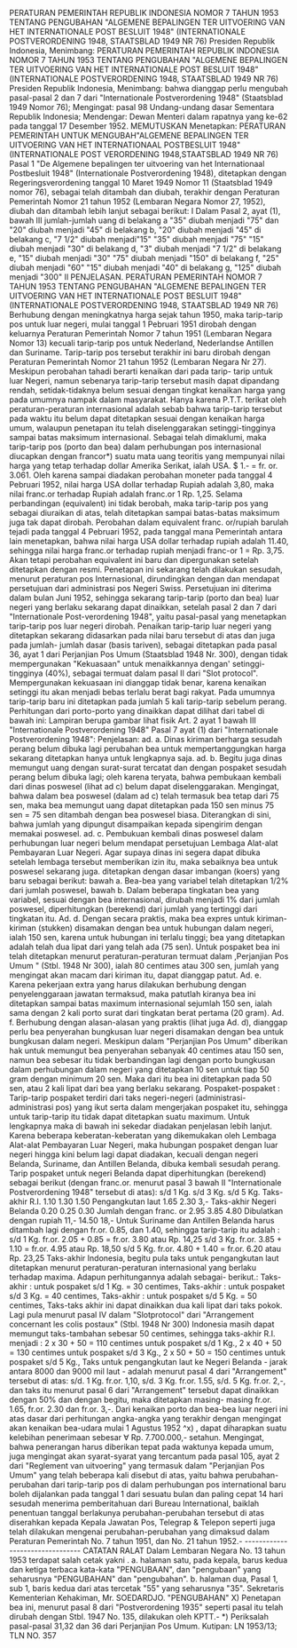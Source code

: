  PERATURAN PEMERINTAH REPUBLIK INDONESIA NOMOR 7 TAHUN 1953 TENTANG PENGUBAHAN "ALGEMENE BEPALINGEN TER UITVOERING VAN HET INTERNATIONALE POST BESLUIT 1948" (INTERNATIONALE POSTVERORDENING 1948, STAATSBLAD 1949 NR 76) Presiden Republik Indonesia, Menimbang: PERATURAN PEMERINTAH REPUBLIK INDONESIA NOMOR 7 TAHUN 1953 TENTANG PENGUBAHAN "ALGEMENE BEPALINGEN TER UITVOERING VAN HET INTERNATIONALE POST BESLUIT 1948" (INTERNATIONALE POSTVERORDENING 1948, STAATSBLAD 1949 NR 76) Presiden Republik Indonesia, Menimbang: bahwa dianggap perlu mengubah pasal-pasal 2 dan 7 dari "Internationale Postverordening 1948" (Staatsblad 1949 Nomor 76);
Mengingat:
 pasal 98 Undang-undang dasar Sementara Republik Indonesia; Mendengar: Dewan Menteri dalam rapatnya yang ke-62 pada tanggal 17 Desember 1952. MEMUTUSKAN Menetapkan: PERATURAN PEMERINTAH UNTUK MENGUBAH"ALGEMENE BEPALINGEN TER UITVOERING VAN HET INTERNATIONAAL POSTBESLUIT 1948"(INTERNATIONALE POST VERORDENING 1948,STAATSBLAD 1949 NR 76) Pasal 1 "De Algemene bepalingen ter uitvoering van het Internationaal Postbesluit 1948" (Internationale Postverordening 1948), ditetapkan dengan Regeringsverordening tanggal 10 Maret 1949 Nomor 11 (Staatsblad 1949 nomor 76), sebagai telah ditambah dan diubah, terakhir dengan Peraturan Pemerintah Nomor 21 tahun 1952 (Lembaran Negara Nomor 27, 1952), diubah dan ditambah lebih lanjut sebagai berikut: I Dalam Pasal 2, ayat (1), bawah III jumlah-jumlah uang di belakang a "35" diubah menjadi "75" dan "20" diubah menjadi "45" di belakang b, "20" diubah menjadi "45" di belakang c, "7 1/2" diubah menjadi"15" "35" diubah menjadi "75" "15" diubah menjadi "30" di belakang d, "3" diubah menjadi "7 1/2" di belakang e, "15" diubah menjadi "30" "75" diubah menjadi "150" di belakang f, "25" diubah menjadi "60" "15" diubah menjadi "40" di belakang g, "125" diubah menjadi "300" II PENJELASAN. PERATURAN PEMERINTAH NOMOR 7 TAHUN 1953 TENTANG PENGUBAHAN "ALGEMENE BEPALINGEN TER UITVOERING VAN HET INTERNATIONALE POST BESLUIT 1948" (INTERNATIONALE POSTVERORDENING 1948, STAATSBLAD 1949 NR 76) Berhubung dengan meningkatnya harga sejak tahun 1950, maka tarip-tarip pos untuk luar negeri, mulai tanggal 1 Pebruari 1951 dirobah dengan keluarnya Peraturan Pemerintah Nomor 7 tahun 1951 (Lembaran Negara Nomor 13) kecuali tarip-tarip pos untuk Nederland, Nederlandse Antillen dan Suriname. Tarip-tarip pos tersebut terakhir ini baru dirobah dengan Peraturan Pemerintah Nomor 21 tahun 1952 (Lembaran Negara Nr 27). Meskipun perobahan tahadi berarti kenaikan dari pada tarip- tarip untuk luar Negeri, namun sebenarya tarip-tarip tersebut masih dapat dipandang rendah, setidak-tidaknya belum sesuai dengan tingkat kenaikan harga yang pada umumnya nampak dalam masyarakat. Hanya karena P.T.T. terikat oleh peraturan-peraturan internasional adalah sebab bahwa tarip-tarip tersebut pada waktu itu belum dapat ditetapkan sesuai dengan kenaikan harga umum, walaupun penetapan itu telah diselenggarakan setinggi-tingginya sampai batas maksimum internasional. Sebagai telah dimaklumi, maka tarip-tarip pos (porto dan bea) dalam perhubungan pos internasional diucapkan dengan francor*) suatu mata uang teoritis yang mempunyai nilai harga yang tetap terhadap dollar Amerika Serikat, ialah USA. $ 1.- = fr. or. 3.061. Oleh karena sampai diadakan perobahan moneter pada tanggal 4 Pebruari 1952, nilai harga USA dollar terhadap Rupiah adalah 3,80, maka nilai franc.or terhadap Rupiah adalah franc.or 1 Rp. 1,25. Selama perbandingan (equivalent) ini tidak berobah, maka tarip-tarip pos yang sebagai diuraikan di atas, telah ditetapkan sampai batas-batas maksimum juga tak dapat dirobah. Perobahan dalam equivalent franc. or/rupiah barulah tejadi pada tanggal 4 Pebruari 1952, pada tanggal mana Pemerintah antara lain menetapkan, bahwa nilai harga USA dollar terhadap rupiah adalah 11.40, sehingga nilai harga franc.or terhadap rupiah menjadi franc-or 1 = Rp. 3,75. Akan tetapi perobahan equivalent ini baru dan dipergunakan setelah ditetapkan dengan resmi. Penetapan ini sekarang telah dilakukan sesudah, menurut peraturan pos Internasional, dirundingkan dengan dan mendapat persetujuan dari administrasi pos Negeri Swiss. Persetujuan ini diterima dalam bulan Juni 1952, sehingga sekarang tarip-tarip (porto dan bea) luar negeri yang berlaku sekarang dapat dinaikkan, setelah pasal 2 dan 7 dari "Internationale Post-verordening 1948", yaitu pasal-pasal yang menetapkan tarip-tarip pos luar negeri dirobah. Penaikan tarip-tarip luar negeri yang ditetapkan sekarang didasarkan pada nilai baru tersebut di atas dan juga pada jumlah- jumlah dasar (basis tariven), sebagai ditetapkan pada pasal 36, ayat 1 dari Perjanjian Pos Umum (Staatsblad 1948 Nr. 300), dengan tidak mempergunakan "Kekuasaan" untuk menaikkannya dengan' setinggi-tingginya (40%), sebagai termuat dalam pasal II dari "Slot protocol". Mempergunakan kekuasaan ini dianggap tidak benar, karena kenaikan setinggi itu akan menjadi bebas terlalu berat bagi rakyat. Pada umumnya tarip-tarip baru ini ditetapkan pada jumlah 5 kali tarip-tarip sebelum perang. Perhitungan dari porto-porto yang dinaikkan dapat dilihat dari tabel di bawah ini: Lampiran berupa gambar lihat fisik Art. 2 ayat 1 bawah III "Internationale Postverordening 1948" Pasal 7 ayat (1) dari "Internationale Postverordening 1948": Penjelasan:
ad. a. Dinas kiriman berharga sesudah perang belum dibuka lagi perubahan bea untuk mempertanggungkan harga sekarang ditetapkan hanya untuk lengkapnya saja. ad. b. Begitu juga dinas memungut uang dengan surat-surat tercatat dan dengan pospaket sesudah perang belum dibuka lagi; oleh karena teryata, bahwa pembukaan kembali dari dinas poswesel (lihat ad c) belum dapat diselenggarakan. Mengingat, bahwa dalam bea poswesel (dalam ad c) telah termasuk bea tetap dari 75 sen, maka bea memungut uang dapat ditetapkan pada 150 sen minus 75 sen = 75 sen ditambah dengan bea poswesel biasa. Diterangkan di sini, bahwa jumlah yang dipungut disampaikan kepada sipengirim dengan memakai poswesel. ad. c. Pembukuan kembali dinas poswesel dalam perhubungan luar negeri belum mendapat persetujuan Lembaga Alat-alat Pembayaran Luar Negeri. Agar supaya dinas ini segera dapat dibuka setelah lembaga tersebut memberikan izin itu, maka sebaiknya bea untuk poswesel sekarang juga. ditetapkan dengan dasar imbangan (koers) yang baru sebagai berikut: bawah a. Bea-bea yang variabel telah ditetapkan 1/2% dari jumlah poswesel, bawah b. Dalam beberapa tingkatan bea yang variabel, sesuai dengan bea internasional, dirubah menjadi 1% dari jumlah poswesel, diperhitungkan (berekend) dari jumlah yang tertinggi dari tingkatan itu. Ad. d. Dengan secara praktis, maka bea expres untuk kiriman- kiriman (stukken) disamakan dengan bea untuk hubungan dalam negeri, ialah 150 sen, karena untuk hubungan ini terlalu tinggi; bea yang ditetapkan adalah telah dua lipat dari yang telah ada (75 sen). Untuk pospaket bea ini telah ditetapkan menurut peraturan-peraturan termuat dalam ,Perjanjian Pos Umum " (Stbl. 1948 Nr 300), ialah 80 centimes atau 300 sen, jumlah yang mengingat akan macam dari kiriman itu, dapat dianggap patut. Ad. e. Karena pekerjaan extra yang harus dilakukan berhubung dengan penyelenggaraan jawatan termaksud, maka patutlah kiranya bea ini ditetapkan sampai batas maximum internasional sejumlah 150 sen, ialah sama dengan 2 kali porto surat dari tingkatan berat pertama (20 gram). Ad. f. Berhubung dengan alasan-alasan yang praktis (lihat juga Ad. d), dianggap perlu bea penyerahan bungkusan luar negeri disamakan dengan bea untuk bungkusan dalam negeri. Meskipun dalam "Perjanjian Pos Umum" diberikan hak untuk memungut bea penyerahan sebanyak 40 centimes atau 150 sen, namun bea sebesar itu tidak berbandingan lagi dengan porto bungkusan dalam perhubungan dalam negeri yang ditetapkan 10 sen untuk tiap 50 gram dengan minimum 20 sen. Maka dari itu bea ini ditetapkan pada 50 sen, atau 2 kali lipat dari bea yang berlaku sekarang. Pospaket-pospaket : Tarip-tarip pospaket terdiri dari taks negeri-negeri (administrasi-administrasi pos) yang ikut serta dalam mengerjakan pospaket itu, sehingga untuk tarip-tarip itu tidak dapat ditetapkan suatu maximum. Untuk lengkapnya maka di bawah ini sekedar diadakan penjelasan lebih lanjut. Karena beberapa keberatan-keberatan yang dikemukakan oleh Lembaga Alat-alat Pembayaran Luar Negeri, maka hubungan pospaket dengan luar negeri hingga kini belum lagi dapat diadakan, kecuali dengan negeri Belanda, Suriname, dan Antillen Belanda, dibuka kembali sesudah perang. Tarip pospaket untuk negeri Belanda dapat diperhitungkan (berekend) sebagai berikut (dengan franc.or. menurut pasal 3 bawah II "Internationale Postverordening 1948" tersebut di atas): s/d 1 Kg. s/d 3 Kg. s/d 5 Kg. Taks-akhir R.I. 1.10 1.30 1.50 Pengangkutan laut 1.65 2.30 3,- Taks-akhir Negeri Belanda 0.20 0.25 0.30 Jumlah dengan franc. or 2.95 3.85 4.80 Dibulatkan dengan rupiah 11,- 14.50 18,- Untuk Suriname dan Antillen Belanda harus ditambah lagi dengan fr.or. 0.85, dan 1.40, sehingga tarip-tarip itu adalah : s/d 1 Kg. fr.or. 2.05 + 0.85 = fr.or. 3.80 atau Rp. 14,25 s/d 3 Kg. fr.or. 3.85 + 1.10 = fr.or. 4.95 atau Rp. 18,50 s/d 5 Kg. fr.or. 4.80 + 1.40 = fr.or. 6.20 atau Rp. 23,25 Taks-akhir Indonesia, begitu pula taks untuk pengangkutan laut ditetapkan menurut peraturan-peraturan internasional yang berlaku terhadap maxima. Adapun perhitungannya adalah sebagai- berikut.: Taks-akhir : untuk pospaket s/d 1 Kg. = 30 centimes, Taks-akhir : untuk pospaket s/d 3 Kg. = 40 centimes, Taks-akhir : untuk pospaket s/d 5 Kg. = 50 centimes, Taks-taks akhir ini dapat dinaikkan dua kali lipat dari taks pokok. Lagi pula menurut pasal IV dalam "Slotprotocol" dari "Arrangement concernant les colis postaux" (Stbl. 1948 Nr 300) Indonesia masih dapat memungut taks-tambahan sebesar 50 centimes, sehingga taks-akhir R.I. menjadi : 2 x 30 + 50 = 110 centimes untuk pospaket s/d 1 Kg., 2 x 40 + 50 = 130 centimes untuk pospaket s/d 3 Kg., 2 x 50 + 50 = 150 centimes untuk pospaket s/d 5 Kg., Taks untuk pengangkutan laut ke Negeri Belanda - jarak antara 8000 dan 9000 mil laut - adalah menurut pasal 4 dari "Arrangement" tersebut di atas: s/d. 1 Kg. fr.or. 1,10, s/d. 3 Kg. fr.or. 1.55, s/d. 5 Kg. fr.or. 2,-, dan taks itu menurut pasal 6 dari "Arrangement" tersebut dapat dinaikkan dengan 50% dan dengan begitu, maka ditetapkan masing- masing fr.or. 1.65, fr.or. 2.30 dan fr.or. 3,-. Dari kenaikan porto dan bea-bea luar negeri ini atas dasar dari perhitungan angka-angka yang terakhir dengan mengingat akan kenaikan bea-udara mulai 1 Agustus 1952 ^x) , dapat diharapkan suatu kelebihan penerimaan sebesar ∀ Rp. 7.700.000,- setahun. Mengingat, bahwa penerangan harus diberikan tepat pada waktunya kepada umum, juga mengingat akan syarat-syarat yang tercantum pada pasal 105, ayat 2 dari "Reglement van uitvoering" yang termasuk dalam "Perjanjian Pos Umum" yang telah beberapa kali disebut di atas, yaitu bahwa perubahan-perubahan dari tarip-tarip pos di dalam perhubungan pos international baru boleh dijalankan pada tanggal 1 dari sesuatu bulan dan paling cepat 14 hari sesudah menerima pemberitahuan dari Bureau International, baiklah penentuan tanggal berlakunya perubahan-perubahan tersebut di atas diserahkan kepada Kepala Jawatan Pos, Telegrap & Telepon seperti juga telah dilakukan mengenai perubahan-perubahan yang dimaksud dalam Peraturan Pemerintah No. 7 tahun 1951, dan No. 21 tahun 1952.- -------------------------------- CATATAN RALAT Dalam Lembaran Negara No. 13 tahun 1953 terdapat salah cetak yakni .
a. halaman satu, pada kepala, barus kedua dan ketiga terbaca kata-kata "PENGUBAAN", dan "pengubaan" yang seharusnya "PENGUBAHAN" dan "pengubahan". b. halaman dua, Pasal 1, sub 1, baris kedua dari atas tercetak "55" yang seharusnya "35". Sekretaris Kementerian Kehakiman, Mr. SOEDARDJO. "PENGUBAHAN" X) Penetapan bea ini, menurut pasal 8 dari "Postverordening 1935" seperti pasal itu telah dirubah dengan Stbl. 1947 No. 135, dilakukan oleh KPTT.- *) Periksalah pasal-pasal 31,32 dan 36 dari Perjanjian Pos Umum. Kutipan: LN 1953/13; TLN NO. 357